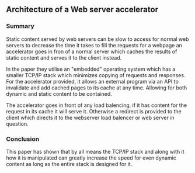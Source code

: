 ## Architecture of a Web server accelerator
### Summary

Static content served by web servers can be slow to access for normal web servers to decrease the time it 
takes to fill the requests for a webpage an accelerator goes in fron of a normal server which caches the 
results of static content and serves it to the client instead.

In the paper they utilise an "embedded" operating system which has a smaller TCP/IP stack which minimizes 
copying of requests and responses. For the accelerator provided, it allows an external program via an API to 
invalidate and add cached pages to its cache at any time. Allowing for both dynamic and static content to be 
contained.

The accelerator goes in front of any load balencing, if it has content for the request in its cache it will 
serve it. Otherwise a redirect is provided to the client which directs it to the webserver load balencer or 
web server in question.

### Conclusion
This paper has shown that by all means the TCP/IP stack and along with it how it is manipulated can greatly 
increase the speed for even dynamic content as long as the entire stack is designed for it.
